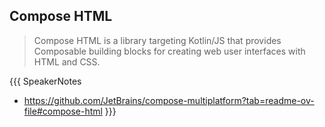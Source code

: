 ## Compose HTML

> Compose HTML is a library targeting Kotlin/JS that provides Composable building blocks for creating web user
> interfaces with HTML and CSS.

{{{ SpeakerNotes
* https://github.com/JetBrains/compose-multiplatform?tab=readme-ov-file#compose-html
}}}
